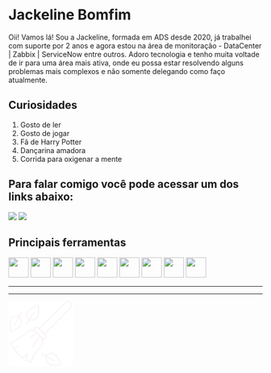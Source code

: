 # Jackeline Bomfim

Oii! Vamos lá!
Sou a Jackeline, formada em ADS desde 2020, já trabalhei com suporte por 2 anos e agora estou na área de monitoração - DataCenter | Zabbix | ServiceNow entre outros.
Adoro tecnologia e tenho muita voltade de ir para uma área mais ativa, onde eu possa estar resolvendo alguns problemas mais complexos e não somente delegando como faço atualmente.

## Curiosidades

1. Gosto de ler
2. Gosto de jogar
3. Fã de Harry Potter
4. Dançarina amadora
5. Corrida para oxigenar a mente

## Para falar comigo você pode acessar um dos links abaixo:

<a href="https://www.linkedin.com/in/jacke-bomfim" target="_blank"><img src="https://img.shields.io/badge/-LinkedIn-%230077B5?style=for-the-badge&logo=linkedin&logoColor=fff" target="_blank"></a>  <a href="https://github.com/Jackeline-Bomfim" target="_blank"><img src="https://img.shields.io/badge/-Github-%23000000?style=for-the-badge&logo=github&logoColor=fff" target="_blank"></a>

 ## Principais ferramentas

 <img src="https://cdn.jsdelivr.net/gh/devicons/devicon/icons/git/git-original.svg" width="40" height="40"/> <img src="https://cdn.jsdelivr.net/gh/devicons/devicon/icons/java/java-original-wordmark.svg" width="40" height="40" /> <img src="https://cdn.jsdelivr.net/gh/devicons/devicon/icons/mysql/mysql-original-wordmark.svg"  width="40" height="40"/> <img src="https://cdn.jsdelivr.net/gh/devicons/devicon/icons/angularjs/angularjs-original.svg" width="40" height="40" /> <img src="https://cdn.jsdelivr.net/gh/devicons/devicon/icons/javascript/javascript-original.svg"  width="40" height="40"/> <img src="https://cdn.jsdelivr.net/gh/devicons/devicon/icons/jira/jira-original-wordmark.svg" width="40" height="40"/> <img src="https://cdn.jsdelivr.net/gh/devicons/devicon/icons/spring/spring-original.svg" width="40" height="40"/> <img src="https://cdn.jsdelivr.net/gh/devicons/devicon/icons/html5/html5-original-wordmark.svg" width="40" height="40"/> <img src="https://cdn.jsdelivr.net/gh/devicons/devicon/icons/css3/css3-original-wordmark.svg" width="40" height="40"/>

______________________________
_________________________

![](/utils/cards/broom%20(3).png)

